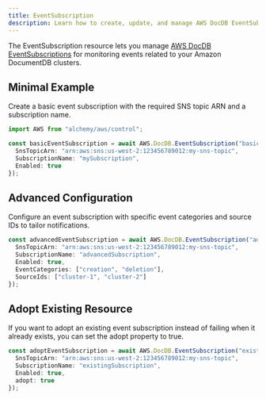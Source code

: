 ```yaml
---
title: EventSubscription
description: Learn how to create, update, and manage AWS DocDB EventSubscriptions using Alchemy Cloud Control.
---
```



The EventSubscription resource lets you manage [AWS DocDB EventSubscriptions](https://docs.aws.amazon.com/docdb/latest/userguide/) for monitoring events related to your Amazon DocumentDB clusters.

## Minimal Example

Create a basic event subscription with the required SNS topic ARN and a subscription name.

```ts
import AWS from "alchemy/aws/control";

const basicEventSubscription = await AWS.DocDB.EventSubscription("basicSubscription", {
  SnsTopicArn: "arn:aws:sns:us-west-2:123456789012:my-sns-topic",
  SubscriptionName: "mySubscription",
  Enabled: true
});
```

## Advanced Configuration

Configure an event subscription with specific event categories and source IDs to tailor notifications.

```ts
const advancedEventSubscription = await AWS.DocDB.EventSubscription("advancedSubscription", {
  SnsTopicArn: "arn:aws:sns:us-west-2:123456789012:my-sns-topic",
  SubscriptionName: "advancedSubscription",
  Enabled: true,
  EventCategories: ["creation", "deletion"],
  SourceIds: ["cluster-1", "cluster-2"]
});
```

## Adopt Existing Resource

If you want to adopt an existing event subscription instead of failing when it already exists, you can set the adopt property to true.

```ts
const adoptEventSubscription = await AWS.DocDB.EventSubscription("existingSubscription", {
  SnsTopicArn: "arn:aws:sns:us-west-2:123456789012:my-sns-topic",
  SubscriptionName: "existingSubscription",
  Enabled: true,
  adopt: true
});
```
